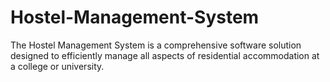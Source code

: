 # Hostel-Management-System
The Hostel Management System is a comprehensive software solution designed to efficiently manage all aspects of residential accommodation at a college or university.
